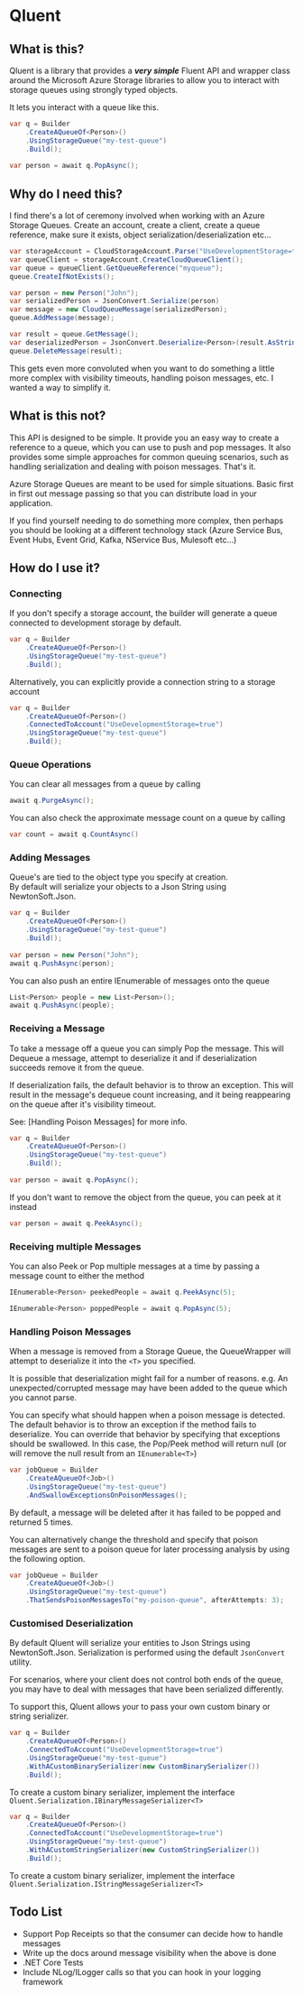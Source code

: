 # Qluent

## What is this?

Qluent is a library that provides a ***very simple*** Fluent API and wrapper 
class around the Microsoft Azure Storage libraries to allow you to interact 
with storage queues using strongly typed objects.

It lets you interact with a queue like this.

```csharp
var q = Builder
    .CreateAQueueOf<Person>()
    .UsingStorageQueue("my-test-queue")
    .Build();
    
var person = await q.PopAsync();
```

## Why do I need this?

I find there's a lot of ceremony involved when working with an Azure Storage Queues. 
Create an account, create a client, create a queue reference, make sure it exists,
object serialization/deserialization etc...

```csharp
var storageAccount = CloudStorageAccount.Parse("UseDevelopmentStorage=true;");
var queueClient = storageAccount.CreateCloudQueueClient();
var queue = queueClient.GetQueueReference("myqueue");
queue.CreateIfNotExists();

var person = new Person("John");
var serializedPerson = JsonConvert.Serialize(person)
var message = new CloudQueueMessage(serializedPerson); 
queue.AddMessage(message);

var result = queue.GetMessage();
var deserializedPerson = JsonConvert.Deserialize<Person>(result.AsString);
queue.DeleteMessage(result);
```

This gets even more convoluted when you want to do something a little more complex 
with visibility timeouts, handling poison messages, etc. I wanted a way to simplify 
it.

## What is this not?

This API is designed to be simple. It provide you an easy way to 
create a reference to a queue, which you can use to push and pop messages.
It also provides some simple approaches for common queuing scenarios, such as 
handling serialization and dealing with poison messages. That's it.

Azure Storage Queues are meant to be used for simple situations. Basic first 
in first out message passing so that you can distribute load in your application.

If you find yourself needing to do something more complex, then perhaps you should 
be looking at a different technology stack (Azure Service Bus, Event Hubs, Event Grid, 
Kafka, NService Bus, Mulesoft etc...)


## How do I use it?

### Connecting

If you don't specify a storage account, the builder will generate a queue connected 
to development storage by default.

```csharp
var q = Builder
    .CreateAQueueOf<Person>()
    .UsingStorageQueue("my-test-queue")
    .Build();
```

Alternatively, you can explicitly provide a connection string to a storage account

```csharp
var q = Builder
    .CreateAQueueOf<Person>()
    .ConnectedToAccount("UseDevelopmentStorage=true")
    .UsingStorageQueue("my-test-queue")
    .Build();
```

### Queue Operations

You can clear all messages from a queue by calling

```csharp
await q.PurgeAsync();
```

You can also check the approximate message count on a queue by calling 

```csharp
var count = await q.CountAsync()
```

### Adding Messages

Queue's are tied to the object type you specify at creation.  
By default will serialize your objects to a Json String using NewtonSoft.Json.

```csharp
var q = Builder
    .CreateAQueueOf<Person>()
    .UsingStorageQueue("my-test-queue")
    .Build(); 
    
var person = new Person("John");
await q.PushAsync(person);
``` 

You can also push an entire IEnumerable of messages onto the queue

```csharp
List<Person> people = new List<Person>();
await q.PushAsync(people);
```

### Receiving a Message

To take a message off a queue you can simply Pop the message. 
This will Dequeue a message, attempt to deserialize it and if deserialization succeeds
remove it from the queue.

If deserialization fails, the default behavior is to throw an exception. 
This will result in the message's dequeue count increasing, and it being 
reappearing on the queue after it's visibility timeout.

See: [Handling Poison Messages] for more info.

```csharp
var q = Builder
    .CreateAQueueOf<Person>()
    .UsingStorageQueue("my-test-queue")
    .Build(); 
    
var person = await q.PopAsync();
``` 

If you don't want to remove the object from the queue, you can peek at it instead

```csharp
var person = await q.PeekAsync();
``` 


### Receiving multiple Messages

You can also Peek or Pop multiple messages at a time by passing a message count to 
either the method

```csharp
IEnumerable<Person> peekedPeople = await q.PeekAsync(5);

IEnumerable<Person> poppedPeople = await q.PopAsync(5);
```

### Handling Poison Messages

When a message is removed from a Storage Queue, the QueueWrapper will attempt to deserialize 
it into the `<T>` you specified.

It is possible that deserialization might fail for a number of reasons. e.g. 
An unexpected/corrupted message may have been added to the queue which you cannot parse.

You can specify what should happen when a poison message is detected. The default behavior 
is to throw an exception if the method fails to deserialize. You can override that behavior
by specifying that exceptions should be swallowed. In this case, the Pop/Peek method will 
return null (or will remove the null result from an `IEnumerable<T>`)


```csharp
var jobQueue = Builder
    .CreateAQueueOf<Job>()
    .UsingStorageQueue("my-test-queue")
    .AndSwallowExceptionsOnPoisonMessages();
```

By default, a message will be deleted after it has failed to be popped and returned 5 times.

You can alternatively change the threshold and specify that poison messages are sent to 
a poison queue for later processing analysis by  using the following option.

```csharp
var jobQueue = Builder
    .CreateAQueueOf<Job>()
    .UsingStorageQueue("my-test-queue")
    .ThatSendsPoisonMessagesTo("my-poison-queue", afterAttempts: 3);
```


### Customised Deserialization

By default Qluent will serialize your entities to Json Strings using NewtonSoft.Json.
Serialization is performed using the default `JsonConvert` utility.

For scenarios, where your client does not control both ends of the queue, you may have 
to deal with messages that have been serialized differently. 

To support this, Qluent allows your to pass your own custom binary or string serializer.

```csharp
var q = Builder
    .CreateAQueueOf<Person>()
    .ConnectedToAccount("UseDevelopmentStorage=true")
    .UsingStorageQueue("my-test-queue")
    .WithACustomBinarySerializer(new CustomBinarySerializer())
    .Build();
``` 

To create a custom binary serializer, implement the interface `Qluent.Serialization.IBinaryMessageSerializer<T>`

```csharp
var q = Builder
    .CreateAQueueOf<Person>()
    .ConnectedToAccount("UseDevelopmentStorage=true")
    .UsingStorageQueue("my-test-queue")
    .WithACustomStringSerializer(new CustomStringSerializer())
    .Build();
``` 

To create a custom binary serializer, implement the interface `Qluent.Serialization.IStringMessageSerializer<T>`


## Todo List

- Support Pop Receipts so that the consumer can decide how to handle messages
- Write up the docs around message visibility when the above is done
- .NET Core Tests
- Include NLog/ILogger calls so that you can hook in your logging framework